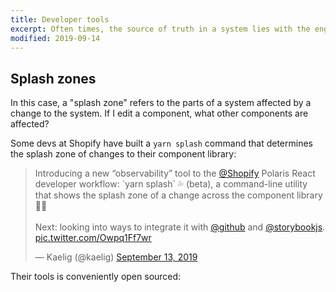 ```yaml
---
title: Developer tools
excerpt: Often times, the source of truth in a system lies with the engineers, not the designers. Making sure devs can maintain the system is essential.
modified: 2019-09-14
---
```


## Splash zones

In this case, a "splash zone" refers to the parts of a system affected by a change to the system. If I edit a component, what other components are affected?

Some devs at Shopify have built a `yarn splash` command that determines the splash zone of changes to their component library:

<blockquote className="twitter-tweet" data-dnt="true"><p lang="en" dir="ltr">Introducing a new “observability” tool to the <a href="https://twitter.com/Shopify?ref_src=twsrc%5Etfw">@Shopify</a> Polaris React developer workflow: `yarn splash` 💦 (beta), a command-line utility that shows the splash zone of a change across the component library 👩‍💻<br/><br/>Next: looking into ways to integrate it with <a href="https://twitter.com/github?ref_src=twsrc%5Etfw">@github</a> and <a href="https://twitter.com/storybookjs?ref_src=twsrc%5Etfw">@storybookjs</a>. <a href="https://t.co/Owpq1Ff7wr">pic.twitter.com/Owpq1Ff7wr</a></p>&mdash; Kaelig (@kaelig) <a href="https://twitter.com/kaelig/status/1172579203893456896?ref_src=twsrc%5Etfw">September 13, 2019</a></blockquote>

Their tools is conveniently open sourced:

<Bookmark url='https://github.com/Shopify/polaris-react/tree/master/scripts/splash' />